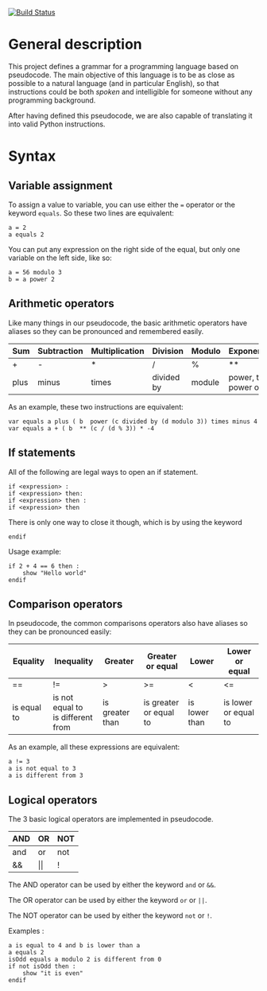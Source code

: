 [![Build Status](https://travis-ci.com/PatWg/Pseutocode.svg?branch=master)](https://travis-ci.com/PatWg/Pseutocode)


# General description

This project defines a grammar for a programming language based on pseudocode.
The main objective of this language is to be as close as possible to a natural
language (and in particular English), so that instructions could be both
_spoken_ and intelligible for someone without any programming background.

After having defined this pseudocode, we are also capable of translating it into
valid Python instructions.

# Syntax

## Variable assignment

To assign a value to variable, you can use either the `=` operator or the keyword `equals`.
So these two lines are equivalent:
```
a = 2
a equals 2
```
You can put any expression on the right side of the equal, but only one variable on the left side, like so:
```
a = 56 modulo 3
b = a power 2
```

## Arithmetic operators

Like many things in our pseudocode, the basic arithmetic operators have aliases so they can be pronounced and remembered easily.

| Sum  | Subtraction   | Multiplication   | Division   | Modulo   | Exponentiation          |
| ---- | ------------- | ---------------- | ---------- | -------- | ------------------------|
| +    | -             | *                | /          | %        | **                      |
| plus | minus         | times            | divided by | module   | power, to the power of  |

As an example, these two instructions are equivalent:
```
var equals a plus ( b  power (c divided by (d modulo 3)) times minus 4
var equals a + ( b  ** (c / (d % 3)) * -4
```

## If statements

All of the following are legal ways to open an if statement.

```
if <expression> :
if <expression> then:
if <expression> then :
if <expression> then
```

There is only one way to close it though, which is by using the keyword
```
endif
```

Usage example:
```
if 2 + 4 == 6 then :
    show "Hello world"
endif
```

## Comparison operators

In pseudocode, the common comparisons operators also have aliases so they can be pronounced easily: 

| Equality    | Inequality                             | Greater         | Greater or equal       | Lower         | Lower or equal       |
| ----------  | ------------                           | ---------       | ------------------     | -------       | ----------------     |
| ==          | !=                                     | >               | >=                     | <             | <=                   |
| is equal to | is not equal to <br> is different from | is greater than | is greater or equal to | is lower than | is lower or equal to |

As an example, all these expressions are equivalent:
```
a != 3
a is not equal to 3
a is different from 3
```

## Logical operators

The 3 basic logical operators are implemented in pseudocode.

| AND   | OR   | NOT   |
| ----- | ---- | ----- |
| and   | or   | not   |
| &&    | \|\| | !     |

The AND operator can be used by either the keyword `and` or `&&`.

The OR operator can be used by either the keyword `or` or `||`.

The NOT operator can be used by either the keyword `not` or `!`.

Examples :
```
a is equal to 4 and b is lower than a
a equals 2
isOdd equals a modulo 2 is different from 0
if not isOdd then :
    show "it is even"
endif
```
